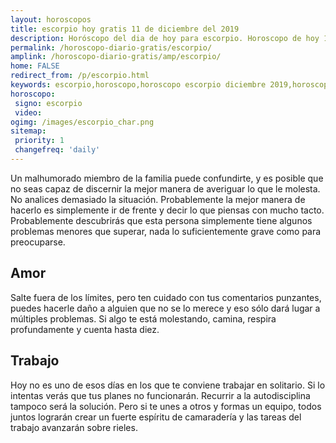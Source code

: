 ```yaml
---
layout: horoscopos
title: escorpio hoy gratis 11 de diciembre del 2019 
description: Horóscopo del dia de hoy para escorpio. Horoscopo de hoy 11 de diciembre del 2019. Las predicciones de amor, trabajo, vida personal gratis.
permalink: /horoscopo-diario-gratis/escorpio/
amplink: /horoscopo-diario-gratis/amp/escorpio/
home: FALSE
redirect_from: /p/escorpio.html
keywords: escorpio,horoscopo,horoscopo escorpio diciembre 2019,horoscopo escorpio hoy,tarot escorpio diciembre 2019,horoscopo escorpio,tarot escorpio hoy,horoscopo de hoy,horoscopo diario,tarot del amor,horoscopo de hoy escorpio,horoscopo diario del tarot, Horoscopo de hoy escorpio 11 de diciembre del 2019,horóscopo del día, el horoscopo de hoy
horoscopo:
 signo: escorpio
 video:  
ogimg: /images/escorpio_char.png
sitemap:
 priority: 1
 changefreq: 'daily'
---
```



Un malhumorado miembro de la familia puede confundirte, y es posible que no seas capaz de discernir la mejor manera de averiguar lo que le molesta. No analices demasiado la situación. Probablemente la mejor manera de hacerlo es simplemente ir de frente y decir lo que piensas con mucho tacto. Probablemente descubrirás que esta persona simplemente tiene algunos problemas menores que superar, nada lo suficientemente grave como para preocuparse.

## Amor

Salte fuera de los límites, pero ten cuidado con tus comentarios punzantes, puedes hacerle daño a alguien que no se lo merece y eso sólo dará lugar a múltiples problemas. Si algo te está molestando, camina, respira profundamente y cuenta hasta diez.

## Trabajo

Hoy no es uno de esos días en los que te conviene trabajar en solitario. Si lo intentas verás que tus planes no funcionarán. Recurrir a la autodisciplina tampoco será la solución. Pero si te unes a otros y formas un equipo, todos juntos lograrán crear un fuerte espíritu de camaradería y las tareas del trabajo avanzarán sobre rieles.